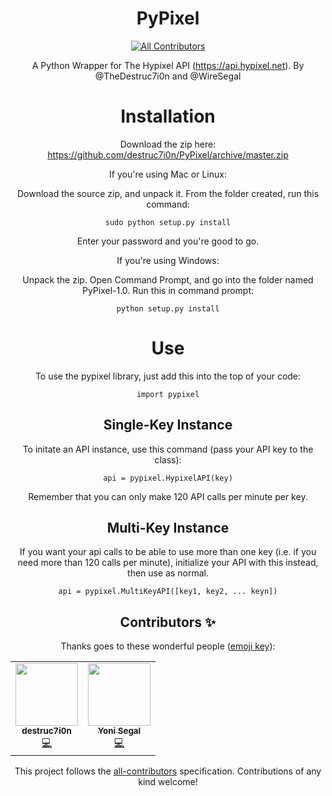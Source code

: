 <div align="center">

<h1>PyPixel</h1>

<!-- ALL-CONTRIBUTORS-BADGE:START - Do not remove or modify this section -->
[![All Contributors](https://img.shields.io/badge/all_contributors-2-orange.svg?style=flat-square)](#contributors-)
<!-- ALL-CONTRIBUTORS-BADGE:END -->

A Python Wrapper for The Hypixel API (https://api.hypixel.net). By @TheDestruc7i0n and @WireSegal



Installation
============

Download the zip here: https://github.com/destruc7i0n/PyPixel/archive/master.zip

If you're using Mac or Linux:

Download the source zip, and unpack it. From the folder created, run this command: 
```
sudo python setup.py install
```
Enter your password and you're good to go.



If you're using Windows:

Unpack the zip. Open Command Prompt, and go into the folder named PyPixel-1.0.
Run this in command prompt:
```
python setup.py install
```


Use
===

To use the pypixel library, just add this into the top of your code:

```
import pypixel
```

Single-Key Instance
-------------------

To initate an API instance, use this command (pass your API key to the class):

```
api = pypixel.HypixelAPI(key)
```

Remember that you can only make 120 API calls per minute per key.

Multi-Key Instance
------------------

If you want your api calls to be able to use more than one key (i.e. if you need more than 120 calls per minute), initialize your API with this instead, then use as normal.
```
api = pypixel.MultiKeyAPI([key1, key2, ... keyn])
```


## Contributors ✨

Thanks goes to these wonderful people ([emoji key](https://allcontributors.org/docs/en/emoji-key)):

<!-- ALL-CONTRIBUTORS-LIST:START - Do not remove or modify this section -->
<!-- prettier-ignore-start -->
<!-- markdownlint-disable -->
<table>
  <tr>
    <td align="center"><a href="https://thedestruc7i0n.ca"><img src="https://avatars2.githubusercontent.com/u/6181960?v=4" width="100px;" alt=""/><br /><sub><b>destruc7i0n</b></sub></a><br /><a href="https://github.com/CodingKanin/PyPixel/commits?author=destruc7i0n" title="Code">💻</a></td>
    <td align="center"><a href="https://www.linkedin.com/in/yoni-segal-506941180/"><img src="https://avatars3.githubusercontent.com/u/6596492?v=4" width="100px;" alt=""/><br /><sub><b>Yoni Segal</b></sub></a><br /><a href="https://github.com/CodingKanin/PyPixel/commits?author=yrsegal" title="Code">💻</a></td>
  </tr>
</table>

<!-- markdownlint-enable -->
<!-- prettier-ignore-end -->
<!-- ALL-CONTRIBUTORS-LIST:END -->

This project follows the [all-contributors](https://github.com/all-contributors/all-contributors) specification. Contributions of any kind welcome!

</div>
